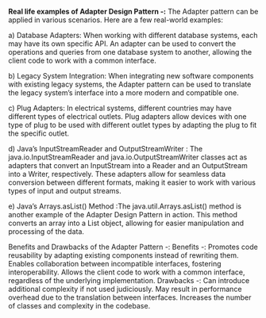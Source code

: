 **Real life examples of Adapter Design Pattern -:**
The Adapter pattern can be applied in various scenarios. Here are a few real-world examples:

a) Database Adapters: When working with different database systems, each may have its own specific API. An adapter can be used to convert the operations and queries from one database system to another, allowing the client code to work with a common interface.

b) Legacy System Integration: When integrating new software components with existing legacy systems, the Adapter pattern can be used to translate the legacy system’s interface into a more modern and compatible one.

c) Plug Adapters: In electrical systems, different countries may have different types of electrical outlets. Plug adapters allow devices with one type of plug to be used with different outlet types by adapting the plug to fit the specific outlet.

d) Java’s InputStreamReader and OutputStreamWriter : The java.io.InputStreamReader and java.io.OutputStreamWriter classes act as adapters that convert an InputStream into a Reader and an OutputStream into a Writer, respectively. These adapters allow for seamless data conversion between different formats, making it easier to work with various types of input and output streams.

e) Java’s Arrays.asList() Method :The java.util.Arrays.asList() method is another example of the Adapter Design Pattern in action. This method converts an array into a List object, allowing for easier manipulation and processing of the data.

Benefits and Drawbacks of the Adapter Pattern -:
Benefits -:
Promotes code reusability by adapting existing components instead of rewriting them.
Enables collaboration between incompatible interfaces, fostering interoperability.
Allows the client code to work with a common interface, regardless of the underlying implementation.
Drawbacks -:
Can introduce additional complexity if not used judiciously.
May result in performance overhead due to the translation between interfaces.
Increases the number of classes and complexity in the codebase.
